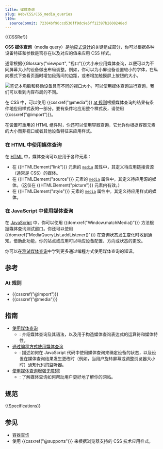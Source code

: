 ```yaml
---
title: 媒体查询
slug: Web/CSS/CSS_media_queries
l10n:
  sourceCommit: 72304bf90ccd530ff9dc9e5ff12397b2600248ed
---
```


{{CSSRef}}

**CSS 媒体查询**（media query）是[响应式设计](/zh-CN/docs/Learn/CSS/CSS_layout/Responsive_Design)的关键组成部分，你可以根据各种设备特征和参数是否存在以及对应的值来应用 CSS 样式。

通常根据{{Glossary("viewport", "视口")}}大小来应用媒体查询，以便可以为不同屏幕大小的设备做出布局调整。例如，你可以为小屏设备设置较小的字体，在纵向模式下查看页面时增加段落间的边距，或者增加触摸屏上按钮的大小。

![笔记本电脑和移动设备具有不同的视口大小，可以使用媒体查询进行查询，我们可以看到内容布局的不同。](media-queries.svg)

在 CSS 中，可以使用 {{cssxref("@media")}} [at 规则](/zh-CN/docs/Web/CSS/At-rule)根据媒体查询的结果有条件地应用样式表的一部分。要有条件地应用整个样式表，请使用 {{cssxref("@import")}}。

在设置可重用的 HTML 组件时，你还可以使用容器查询，它允许你根据容器元素的大小而非视口或者其他设备特征来应用样式。

### 在 HTML 中使用媒体查询

在 [HTML](/zh-CN/docs/Web/HTML) 中，媒体查询可以应用于各种元素：

- 在 {{HTMLElement("link")}} 元素的 [`media`](/zh-CN/docs/Web/HTML/Element/link#media) 属性中，其定义待应用链接资源（通常是 CSS）的媒体。
- 在 {{HTMLElement("source")}} 元素的 [`media`](/zh-CN/docs/Web/HTML/Element/source#media) 属性中，其定义待应用源的媒体。（这仅在 {{HTMLElement("picture")}} 元素内有效。）
- 在 {{HTMLElement("style")}} 元素的 [`media`](/zh-CN/docs/Web/HTML/Element/style#media) 属性中，其定义待应用样式的媒体。

### 在 JavaScript 中使用媒体查询

在 [JavaScript](/zh-CN/docs/Web/JavaScript) 中，你可以使用 {{domxref("Window.matchMedia()")}} 方法根据媒体查询测试窗口。你还可以使用 {{domxref("MediaQueryList.addListener()")}} 在查询状态发生变化时收到通知。借助此功能，你的站点或应用可以响应设备配置、方向或状态的更改。

你可以在[测试媒体查询](/zh-CN/docs/Web/CSS/CSS_media_queries/Testing_media_queries)中学到更多通过编程方式使用媒体查询的知识。

## 参考

### At 规则

- {{cssxref("@import")}}
- {{cssxref("@media")}}

## 指南

- [使用媒体查询](/zh-CN/docs/Web/CSS/CSS_media_queries/Using_media_queries)
  - : 介绍媒体查询及其语法，以及用于构造媒体查询表达式的运算符和媒体特性。
- [通过编程方式使用媒体查询](/zh-CN/docs/Web/CSS/CSS_media_queries/Testing_media_queries)
  - : 描述如何在 JavaScript 代码中使用媒体查询来确定设备的状态，以及设置在媒体查询结果发生更改时（例如，当用户旋转屏幕或调整浏览器大小时）通知代码的监听器。
- [使用媒体查询增强无障碍](/zh-CN/docs/Web/CSS/CSS_media_queries/Using_media_queries_for_accessibility))
  - : 了解媒体查询如何帮助用户更好地了解你的网站。

## 规范

{{Specifications}}

## 参见

- [容器查询](/zh-CN/docs/Web/CSS/CSS_container_queries)
- 使用 {{cssxref("@supports")}} 来根据浏览器支持的 CSS 技术应用样式。
